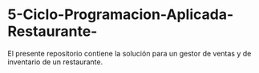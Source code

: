 # 5-Ciclo-Programacion-Aplicada-Restaurante-
El presente repositorio contiene la solución para un gestor de ventas y de inventario de un restaurante.
